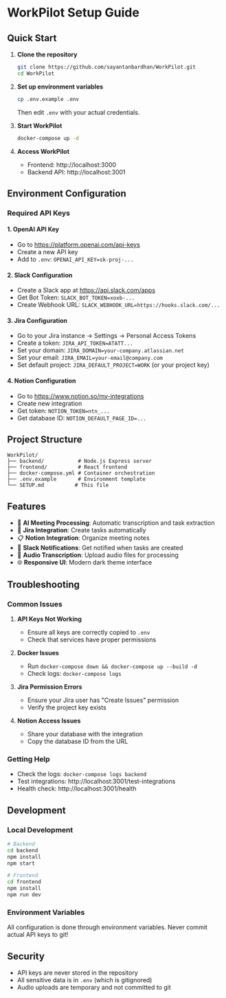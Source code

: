 # WorkPilot Setup Guide

## Quick Start

1. **Clone the repository**
   ```bash
   git clone https://github.com/sayantanbardhan/WorkPilot.git
   cd WorkPilot
   ```

2. **Set up environment variables**
   ```bash
   cp .env.example .env
   ```
   Then edit `.env` with your actual credentials.

3. **Start WorkPilot**
   ```bash
   docker-compose up -d
   ```

4. **Access WorkPilot**
   - Frontend: http://localhost:3000
   - Backend API: http://localhost:3001

## Environment Configuration

### Required API Keys

#### 1. OpenAI API Key
- Go to https://platform.openai.com/api-keys
- Create a new API key
- Add to `.env`: `OPENAI_API_KEY=sk-proj-...`

#### 2. Slack Configuration
- Create a Slack app at https://api.slack.com/apps
- Get Bot Token: `SLACK_BOT_TOKEN=xoxb-...`
- Create Webhook URL: `SLACK_WEBHOOK_URL=https://hooks.slack.com/...`

#### 3. Jira Configuration
- Go to your Jira instance → Settings → Personal Access Tokens
- Create a token: `JIRA_API_TOKEN=ATATT...`
- Set your domain: `JIRA_DOMAIN=your-company.atlassian.net`
- Set your email: `JIRA_EMAIL=your-email@company.com`
- Set default project: `JIRA_DEFAULT_PROJECT=WORK` (or your project key)

#### 4. Notion Configuration
- Go to https://www.notion.so/my-integrations
- Create new integration
- Get token: `NOTION_TOKEN=ntn_...`
- Get database ID: `NOTION_DEFAULT_PAGE_ID=...`

## Project Structure

```
WorkPilot/
├── backend/           # Node.js Express server
├── frontend/          # React frontend
├── docker-compose.yml # Container orchestration
├── .env.example       # Environment template
└── SETUP.md          # This file
```

## Features

- 🤖 **AI Meeting Processing**: Automatic transcription and task extraction
- 🎯 **Jira Integration**: Create tasks automatically
- 📋 **Notion Integration**: Organize meeting notes
- 💬 **Slack Notifications**: Get notified when tasks are created
- 🎤 **Audio Transcription**: Upload audio files for processing
- 🌐 **Responsive UI**: Modern dark theme interface

## Troubleshooting

### Common Issues

1. **API Keys Not Working**
   - Ensure all keys are correctly copied to `.env`
   - Check that services have proper permissions

2. **Docker Issues**
   - Run `docker-compose down && docker-compose up --build -d`
   - Check logs: `docker-compose logs`

3. **Jira Permission Errors**
   - Ensure your Jira user has "Create Issues" permission
   - Verify the project key exists

4. **Notion Access Issues**
   - Share your database with the integration
   - Copy the database ID from the URL

### Getting Help

- Check the logs: `docker-compose logs backend`
- Test integrations: http://localhost:3001/test-integrations
- Health check: http://localhost:3001/health

## Development

### Local Development
```bash
# Backend
cd backend
npm install
npm start

# Frontend
cd frontend
npm install
npm run dev
```

### Environment Variables
All configuration is done through environment variables. Never commit actual API keys to git!

## Security

- API keys are never stored in the repository
- All sensitive data is in `.env` (which is gitignored)
- Audio uploads are temporary and not committed to git
